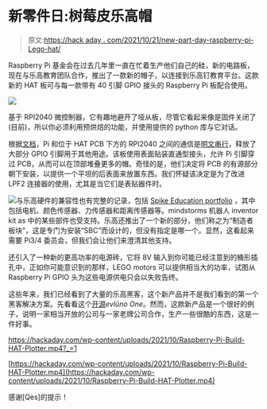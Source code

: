 # 新零件日:树莓皮乐高帽

> 原文:[https://hack aday . com/2021/10/21/new-part-day-raspberry-pi-Lego-hat/](https://hackaday.com/2021/10/21/new-part-day-raspberry-pi-lego-hat/)

Raspberry Pi 基金会在过去几年里一直在忙着生产他们自己的硅，新的电路板，现在与乐高教育团队合作，推出了一款新的帽子，以连接到乐高钉教育平台。这款新的 HAT 板可与每一款带有 40 引脚 GPIO 接头的 Raspberry Pi 板配合使用。

![](../Images/dc49b14889d4987c1588487e8db3936b.png)

基于 RPI2040 微控制器，它有趣地避开了哑从板，尽管它看起来像是固件关闭了(目前)，所以你必须利用预烘焙的功能，并使用提供的 python 库与它对话。

根据[文档](https://www.raspberrypi.com/documentation/accessories/build-hat.html)，Pi 和位于 HAT PCB 下方的 RPI2040 之间的通信是[明文串行](https://datasheets.raspberrypi.com/build-hat/build-hat-serial-protocol.pdf)，释放了大部分 GPIO 引脚用于其他用途。该板使用表面贴装直通型接头，允许 Pi 引脚穿过 PCB，从而可以在顶部堆叠更多的帽。奇怪的是，他们决定将 PCB 的有源部分朝下安装，以提供一个平坦的后表面来放置东西。我们怀疑该决定是为了改进 LPF2 连接器的使用，尤其是当它们是表贴器件时。

![](../Images/a831a1c16860ff13674c53b6958d4922.png)与乐高硬件的兼容性也有完整的记录，包括 [Spike Education portfolio](https://education.lego.com/en-gb/products/lego-education-spike-prime-expansion-set/45681) ，其中包括电机、颜色传感器、力传感器和距离传感器等。mindstorms 机器人 inventor kit as 中的某些部件也受支持。乐高还推出了一个新的部分，他们称之为“制造者板块”，这是专门为安装“SBC”而设计的，但没有指定是哪一个。显然，这看起来需要 Pi3/4 委员会，但我们会让他们来澄清其他支持。

还引入了一种新的更高功率的电源砖，它将 8V 输入到你可能已经注意到的桶形插孔中，正如你可能意识到的那样，LEGO motors 可以提供相当大的功率，试图从 Raspberry Pi GPIO 头为这些电源供电只会以失败告终。

这些年来，我们已经看到了大量的乐高黑客，这个新产品并不是我们看到的第一个黑客解决方案。先看看这个[开源](https://hackaday.com/2020/11/05/open-source-lego-controller/)*evlūno One*。然而，这款新产品是一个很好的例子，说明一家相当开放的公司与一家老牌公司合作，生产一些很酷的东西，这是一件好事。

 <https://hackaday.com/wp-content/uploads/2021/10/Raspberry-Pi-Build-HAT-Plotter.mp4?_=1>

[https://hackaday.com/wp-content/uploads/2021/10/Raspberry-Pi-Build-HAT-Plotter.mp4](https://hackaday.com/wp-content/uploads/2021/10/Raspberry-Pi-Build-HAT-Plotter.mp4)

感谢[Qes]的提示！